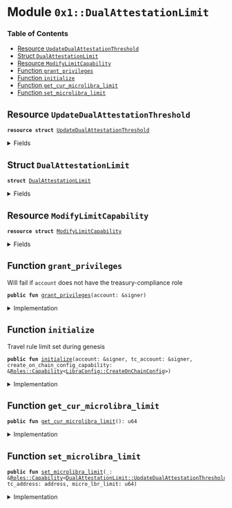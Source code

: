 
<a name="0x1_DualAttestationLimit"></a>

# Module `0x1::DualAttestationLimit`

### Table of Contents

-  [Resource `UpdateDualAttestationThreshold`](#0x1_DualAttestationLimit_UpdateDualAttestationThreshold)
-  [Struct `DualAttestationLimit`](#0x1_DualAttestationLimit_DualAttestationLimit)
-  [Resource `ModifyLimitCapability`](#0x1_DualAttestationLimit_ModifyLimitCapability)
-  [Function `grant_privileges`](#0x1_DualAttestationLimit_grant_privileges)
-  [Function `initialize`](#0x1_DualAttestationLimit_initialize)
-  [Function `get_cur_microlibra_limit`](#0x1_DualAttestationLimit_get_cur_microlibra_limit)
-  [Function `set_microlibra_limit`](#0x1_DualAttestationLimit_set_microlibra_limit)



<a name="0x1_DualAttestationLimit_UpdateDualAttestationThreshold"></a>

## Resource `UpdateDualAttestationThreshold`



<pre><code><b>resource</b> <b>struct</b> <a href="#0x1_DualAttestationLimit_UpdateDualAttestationThreshold">UpdateDualAttestationThreshold</a>
</code></pre>



<details>
<summary>Fields</summary>


<dl>
<dt>

<code>dummy_field: bool</code>
</dt>
<dd>

</dd>
</dl>


</details>

<a name="0x1_DualAttestationLimit_DualAttestationLimit"></a>

## Struct `DualAttestationLimit`



<pre><code><b>struct</b> <a href="#0x1_DualAttestationLimit">DualAttestationLimit</a>
</code></pre>



<details>
<summary>Fields</summary>


<dl>
<dt>

<code>micro_lbr_limit: u64</code>
</dt>
<dd>

</dd>
</dl>


</details>

<a name="0x1_DualAttestationLimit_ModifyLimitCapability"></a>

## Resource `ModifyLimitCapability`



<pre><code><b>resource</b> <b>struct</b> <a href="#0x1_DualAttestationLimit_ModifyLimitCapability">ModifyLimitCapability</a>
</code></pre>



<details>
<summary>Fields</summary>


<dl>
<dt>

<code>cap: <a href="LibraConfig.md#0x1_LibraConfig_ModifyConfigCapability">LibraConfig::ModifyConfigCapability</a>&lt;<a href="#0x1_DualAttestationLimit_DualAttestationLimit">DualAttestationLimit::DualAttestationLimit</a>&gt;</code>
</dt>
<dd>

</dd>
</dl>


</details>

<a name="0x1_DualAttestationLimit_grant_privileges"></a>

## Function `grant_privileges`

Will fail if
<code>account</code> does not have the treasury-compliance role


<pre><code><b>public</b> <b>fun</b> <a href="#0x1_DualAttestationLimit_grant_privileges">grant_privileges</a>(account: &signer)
</code></pre>



<details>
<summary>Implementation</summary>


<pre><code><b>public</b> <b>fun</b> <a href="#0x1_DualAttestationLimit_grant_privileges">grant_privileges</a>(account: &signer) {
    <a href="Roles.md#0x1_Roles_add_privilege_to_account_treasury_compliance_role">Roles::add_privilege_to_account_treasury_compliance_role</a>(account, <a href="#0x1_DualAttestationLimit_UpdateDualAttestationThreshold">UpdateDualAttestationThreshold</a>{});
}
</code></pre>



</details>

<a name="0x1_DualAttestationLimit_initialize"></a>

## Function `initialize`

Travel rule limit set during genesis


<pre><code><b>public</b> <b>fun</b> <a href="#0x1_DualAttestationLimit_initialize">initialize</a>(account: &signer, tc_account: &signer, create_on_chain_config_capability: &<a href="Roles.md#0x1_Roles_Capability">Roles::Capability</a>&lt;<a href="LibraConfig.md#0x1_LibraConfig_CreateOnChainConfig">LibraConfig::CreateOnChainConfig</a>&gt;)
</code></pre>



<details>
<summary>Implementation</summary>


<pre><code><b>public</b> <b>fun</b> <a href="#0x1_DualAttestationLimit_initialize">initialize</a>(
    account: &signer,
    tc_account: &signer,
    create_on_chain_config_capability: &Capability&lt;CreateOnChainConfig&gt;,
) {
    <b>assert</b>(<a href="Signer.md#0x1_Signer_address_of">Signer::address_of</a>(account) == <a href="CoreAddresses.md#0x1_CoreAddresses_LIBRA_ROOT_ADDRESS">CoreAddresses::LIBRA_ROOT_ADDRESS</a>(), 1);
    <b>let</b> cap = <a href="LibraConfig.md#0x1_LibraConfig_publish_new_config_with_capability">LibraConfig::publish_new_config_with_capability</a>&lt;<a href="#0x1_DualAttestationLimit">DualAttestationLimit</a>&gt;(
        account,
        create_on_chain_config_capability,
        <a href="#0x1_DualAttestationLimit">DualAttestationLimit</a> { micro_lbr_limit: 1000000 },
    );
    move_to(tc_account, <a href="#0x1_DualAttestationLimit_ModifyLimitCapability">ModifyLimitCapability</a> { cap })
}
</code></pre>



</details>

<a name="0x1_DualAttestationLimit_get_cur_microlibra_limit"></a>

## Function `get_cur_microlibra_limit`



<pre><code><b>public</b> <b>fun</b> <a href="#0x1_DualAttestationLimit_get_cur_microlibra_limit">get_cur_microlibra_limit</a>(): u64
</code></pre>



<details>
<summary>Implementation</summary>


<pre><code><b>public</b> <b>fun</b> <a href="#0x1_DualAttestationLimit_get_cur_microlibra_limit">get_cur_microlibra_limit</a>(): u64 {
    <a href="LibraConfig.md#0x1_LibraConfig_get">LibraConfig::get</a>&lt;<a href="#0x1_DualAttestationLimit">DualAttestationLimit</a>&gt;().micro_lbr_limit
}
</code></pre>



</details>

<a name="0x1_DualAttestationLimit_set_microlibra_limit"></a>

## Function `set_microlibra_limit`



<pre><code><b>public</b> <b>fun</b> <a href="#0x1_DualAttestationLimit_set_microlibra_limit">set_microlibra_limit</a>(_: &<a href="Roles.md#0x1_Roles_Capability">Roles::Capability</a>&lt;<a href="#0x1_DualAttestationLimit_UpdateDualAttestationThreshold">DualAttestationLimit::UpdateDualAttestationThreshold</a>&gt;, tc_address: address, micro_lbr_limit: u64)
</code></pre>



<details>
<summary>Implementation</summary>


<pre><code><b>public</b> <b>fun</b> <a href="#0x1_DualAttestationLimit_set_microlibra_limit">set_microlibra_limit</a>(
    _: &Capability&lt;<a href="#0x1_DualAttestationLimit_UpdateDualAttestationThreshold">UpdateDualAttestationThreshold</a>&gt;,
    tc_address: address,
    micro_lbr_limit: u64
) <b>acquires</b> <a href="#0x1_DualAttestationLimit_ModifyLimitCapability">ModifyLimitCapability</a> {
    <b>assert</b>(
        micro_lbr_limit &gt;= 1000,
        4
    );
    <b>let</b> modify_cap = &borrow_global&lt;<a href="#0x1_DualAttestationLimit_ModifyLimitCapability">ModifyLimitCapability</a>&gt;(tc_address).cap;
    <a href="LibraConfig.md#0x1_LibraConfig_set_with_capability">LibraConfig::set_with_capability</a>&lt;<a href="#0x1_DualAttestationLimit">DualAttestationLimit</a>&gt;(
        modify_cap,
        <a href="#0x1_DualAttestationLimit">DualAttestationLimit</a> { micro_lbr_limit },
    );
}
</code></pre>



</details>
